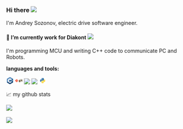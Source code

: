 ### Hi there <img src="https://media.giphy.com/media/hvRJCLFzcasrR4ia7z/giphy.gif" width="25px">
I'm Andrey Sozonov, electric drive software engineer.

#### 🔭 I’m currently work for Diakont <code><img height="30" src="http://www.diakont.ru/uploads/sitelogo/1525329517_1467369681_logo.png"></code> 
I'm programming MCU and writing C++ code to communicate PC and Robots.

**languages and tools:** 

<code><img height="20" src="https://raw.githubusercontent.com/github/explore/80688e429a7d4ef2fca1e82350fe8e3517d3494d/topics/cpp/cpp.png"></code>
<code><img height="20" src="https://raw.githubusercontent.com/github/explore/80688e429a7d4ef2fca1e82350fe8e3517d3494d/topics/git/git.png"></code>
<code><img height="20" src="https://ethercat.org/images/template/logo.gif"></code>
<code><img height="20" src="https://fivel.ru/media/image_gallery/2017/08/29/texasinstruments.png"></code>
<code><img height="20" src="https://raw.githubusercontent.com/github/explore/80688e429a7d4ef2fca1e82350fe8e3517d3494d/topics/python/python.png"></code>


 

📈 my github stats

<p align="left"> <img src="https://github-readme-stats.vercel.app/api?username=SozonovAA&show_icons=true&hide_title=true&count_private=true&include_all_commits=true&count_private=true&theme=gotham" />
<p align="left"> <img src="https://github-readme-stats.vercel.app/api/top-langs/?username=SozonovAA&layout=compact&theme=gotham&custom_title=Statistics" />
<!--
**SozonovAA/SozonovAA** is a ✨ _special_ ✨ repository because its `README.md` (this file) appears on your GitHub profile.

Here are some ideas to get you started:

- 🔭 I’m currently working on ...
- 🌱 I’m currently learning ...
- 👯 I’m looking to collaborate on ...
- 🤔 I’m looking for help with ...
- 💬 Ask me about ...
- 📫 How to reach me: ...
- 😄 Pronouns: ...
- ⚡ Fun fact: ...
-->
